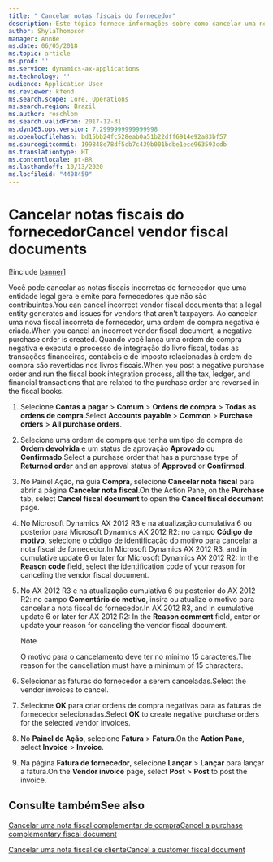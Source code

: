 ```yaml
---
title: " Cancelar notas fiscais do fornecedor"
description: Este tópico fornece informações sobre como cancelar uma nota fiscal do fornecedor para o Brasil.
author: ShylaThompson
manager: AnnBe
ms.date: 06/05/2018
ms.topic: article
ms.prod: ''
ms.service: dynamics-ax-applications
ms.technology: ''
audience: Application User
ms.reviewer: kfend
ms.search.scope: Core, Operations
ms.search.region: Brazil
ms.author: roschlom
ms.search.validFrom: 2017-12-31
ms.dyn365.ops.version: 7.2999999999999998
ms.openlocfilehash: bd15bb24fc528eab0a51b22dff6914e92a83bf57
ms.sourcegitcommit: 199848e78df5cb7c439b001bdbe1ece963593cdb
ms.translationtype: HT
ms.contentlocale: pt-BR
ms.lasthandoff: 10/13/2020
ms.locfileid: "4408459"
---
```

# <a name="cancel-vendor-fiscal-documents"></a><span data-ttu-id="4ff02-103"> Cancelar notas fiscais do fornecedor</span><span class="sxs-lookup"><span data-stu-id="4ff02-103">Cancel vendor fiscal documents</span></span>
[!include [banner](../includes/banner.md)]

<span data-ttu-id="4ff02-104">Você pode cancelar as notas fiscais incorretas de fornecedor que uma entidade legal gera e emite para fornecedores que não são contribuintes.</span><span class="sxs-lookup"><span data-stu-id="4ff02-104">You can cancel incorrect vendor fiscal documents that a legal entity generates and issues for vendors that aren't taxpayers.</span></span> <span data-ttu-id="4ff02-105">Ao cancelar uma nova fiscal incorreta de fornecedor, uma ordem de compra negativa é criada.</span><span class="sxs-lookup"><span data-stu-id="4ff02-105">When you cancel an incorrect vendor fiscal document, a negative purchase order is created.</span></span> <span data-ttu-id="4ff02-106">Quando você lança uma ordem de compra negativa e executa o processo de integração do livro fiscal, todas as transações financeiras, contábeis e de imposto relacionadas à ordem de compra são revertidas nos livros fiscais.</span><span class="sxs-lookup"><span data-stu-id="4ff02-106">When you post a negative purchase order and run the fiscal book integration process, all the tax, ledger, and financial transactions that are related to the purchase order are reversed in the fiscal books.</span></span>

1. <span data-ttu-id="4ff02-107">Selecione **Contas a pagar** \> **Comum** \> **Ordens de compra** \> **Todas as ordens de compra**.</span><span class="sxs-lookup"><span data-stu-id="4ff02-107">Select **Accounts payable** \> **Common** \> **Purchase orders** \> **All purchase orders**.</span></span>
2. <span data-ttu-id="4ff02-108">Selecione uma ordem de compra que tenha um tipo de compra de **Ordem devolvida** e um status de aprovação **Aprovado** ou **Confirmado**.</span><span class="sxs-lookup"><span data-stu-id="4ff02-108">Select a purchase order that has a purchase type of **Returned order** and an approval status of **Approved** or **Confirmed**.</span></span>
3. <span data-ttu-id="4ff02-109">No Painel Ação, na guia **Compra**, selecione **Cancelar nota fiscal** para abrir a página **Cancelar nota fiscal**.</span><span class="sxs-lookup"><span data-stu-id="4ff02-109">On the Action Pane, on the **Purchase** tab, select **Cancel fiscal document** to open the **Cancel fiscal document** page.</span></span>
4. <span data-ttu-id="4ff02-110">No Microsoft Dynamics AX 2012 R3 e na atualização cumulativa 6 ou posterior para Microsoft Dynamics AX 2012 R2: no campo **Código de motivo**, selecione o código de identificação do motivo para cancelar a nota fiscal de fornecedor.</span><span class="sxs-lookup"><span data-stu-id="4ff02-110">In Microsoft Dynamics AX 2012 R3, and in cumulative update 6 or later for Microsoft Dynamics AX 2012 R2: In the **Reason code** field, select the identification code of your reason for canceling the vendor fiscal document.</span></span>
5. <span data-ttu-id="4ff02-111">No AX 2012 R3 e na atualização cumulativa 6 ou posterior do AX 2012 R2: no campo **Comentário do motivo**, insira ou atualize o motivo para cancelar a nota fiscal do fornecedor.</span><span class="sxs-lookup"><span data-stu-id="4ff02-111">In AX 2012 R3, and in cumulative update 6 or later for AX 2012 R2: In the **Reason comment** field, enter or update your reason for canceling the vendor fiscal document.</span></span>

    > [!NOTE]
    > <span data-ttu-id="4ff02-112">O motivo para o cancelamento deve ter no mínimo 15 caracteres.</span><span class="sxs-lookup"><span data-stu-id="4ff02-112">The reason for the cancellation must have a minimum of 15 characters.</span></span>

6. <span data-ttu-id="4ff02-113">Selecionar as faturas do fornecedor a serem canceladas.</span><span class="sxs-lookup"><span data-stu-id="4ff02-113">Select the vendor invoices to cancel.</span></span>
7. <span data-ttu-id="4ff02-114">Selecione **OK** para criar ordens de compra negativas para as faturas de fornecedor selecionadas.</span><span class="sxs-lookup"><span data-stu-id="4ff02-114">Select **OK** to create negative purchase orders for the selected vendor invoices.</span></span>
8. <span data-ttu-id="4ff02-115">No **Painel de Ação**, selecione **Fatura** \> **Fatura**.</span><span class="sxs-lookup"><span data-stu-id="4ff02-115">On the **Action Pane**, select **Invoice** \> **Invoice**.</span></span>
9. <span data-ttu-id="4ff02-116">Na página **Fatura de fornecedor**, selecione **Lançar** \> **Lançar** para lançar a fatura.</span><span class="sxs-lookup"><span data-stu-id="4ff02-116">On the **Vendor invoice** page, select **Post** \> **Post** to post the invoice.</span></span>

## <a name="see-also"></a><span data-ttu-id="4ff02-117">Consulte também</span><span class="sxs-lookup"><span data-stu-id="4ff02-117">See also</span></span>

[<span data-ttu-id="4ff02-118">Cancelar uma nota fiscal complementar de compra</span><span class="sxs-lookup"><span data-stu-id="4ff02-118">Cancel a purchase complementary fiscal document</span></span>](https://github.com/MicrosoftDocs/DynamicsAX2012-technet/blob/master/dynamicsax2012-technet/bra-cancel-a-purchase-complementary-fiscal-document.md)

[<span data-ttu-id="4ff02-119">Cancelar uma nota fiscal de cliente</span><span class="sxs-lookup"><span data-stu-id="4ff02-119">Cancel a customer fiscal document</span></span>](https://github.com/MicrosoftDocs/Dynamics-365-Operations/blob/bra-cancel-cus-fis-doc/articles/financials/localizations/latam-bra-cancel-customer-fiscal-documents.md)
